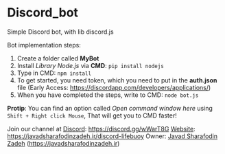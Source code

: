 # Discord_bot
Simple Discord bot, with lib discord.js

Bot implementation steps:

1. Create a folder called **MyBot**
2. Install *Library Node.js* via **CMD**: `pip install nodejs`
3. Type in CMD: `npm install`
4. To get started, you need token, which you need to put in the **auth.json** file (Early Access: https://discordapp.com/developers/applications/)
5. When you have completed the steps, write to CMD: `node bot.js`

**Protip**: You can find an option called *Open command window here* using `Shift + Right click Mouse`, That will get you to CMD faster!

Join our channel at [Discord](https://discord.gg/wWarT8G): https://discord.gg/wWarT8G
[Website](https://javadsharafodinzadeh.ir/discord-lifebuoy): https://javadsharafodinzadeh.ir/discord-lifebuoy
Owner: [Javad Sharafodin Zadeh](https://javadsharafodinzadeh.ir) (https://javadsharafodinzadeh.ir)
